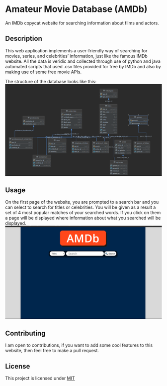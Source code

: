 # Amateur Movie Database (AMDb)
An IMDb copycat website for searching information about films and actors.

## Description
This web application implements a user-friendly way of searching for movies, series, and celebrities’ information, just like the famous IMDb website. All the data is veridic and collected through use of python and java automated scripts that used .csv files provided for free by IMDb and also by making use of some free movie APIs.

The structure of the database looks like this:
![database_diagram](database_diagram.png) 

## Usage
On the first page of the website, you are prompted to a search bar and you can select to search for titles or celebrities. You will be given as a result a set of 4 most popular matches of your searched words. If you click on them a page will be displayed where information about what you searched will be displayed.
![main page](main_page.png)

## Contributing
I am open to contributions, if you want to add some cool features to this website, then feel free to make a pull request.

## License
This project is licensed under [MIT](https://choosealicense.com/licenses/mit/)
